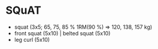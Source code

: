 # SQuAT
* squat (3x5; 65, 75, 85 % 1RM(90 %) => 120, 138, 157 kg)
* front squat (5x10) | belted squat (5x10)
* leg curl (5x10)
